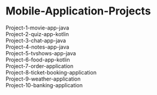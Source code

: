 # Mobile-Application-Projects

Project-1-movie-app-java<br>
Project-2-quiz-app-kotlin<br>
Project-3-chat-app-java<br>
Project-4-notes-app-java<br>
Project-5-tvshows-app-java<br>
Project-6-food-app-kotlin<br>
Project-7-order-application<br>
Project-8-ticket-booking-application<br>
Project-9-weather-application<br>
Project-10-banking-application<br>
